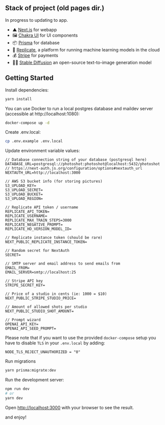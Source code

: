 ## Stack of project (old pages dir.)

In progress to updating to app.
- ▲ [Next.js](https://nextjs.org/) for webapp
- 🖼 [Chakra UI](https://chakra-ui.com/) for UI components
- 📦 [Prisma](https://www.prisma.io/) for database
- 🧠 [Replicate](https://replicate.com/), a platform for running machine learning models in the cloud
- 💰 [Stripe](https://stripe.com/) for payments
- 👩‍🎨 [Stable Diffusion](https://replicate.com/stability-ai/stable-diffusion) an open-source text-to-image generation model

## Getting Started

Install dependencies:

```bash
yarn install
```

You can use Docker to run a local postgres database and maildev server (accessible at http://localhost:1080):

```bash
docker-compose up -d
```

Create .env.local:

```bash
cp .env.example .env.local
```

Update environment variable values:

```
// Database connection string of your database (postgresql here)
DATABASE_URL=postgresql://photoshot:photoshot@localhost:5432/photoshot
// https://next-auth.js.org/configuration/options#nextauth_url
NEXTAUTH_URL=http://localhost:3000

// AWS S3 bucket info (for storing pictures)
S3_UPLOAD_KEY=
S3_UPLOAD_SECRET=
S3_UPLOAD_BUCKET=
S3_UPLOAD_REGION=

// Replicate API token / username
REPLICATE_API_TOKEN=
REPLICATE_USERNAME=
REPLICATE_MAX_TRAIN_STEPS=3000
REPLICATE_NEGATIVE_PROMPT=
REPLICATE_HD_VERSION_MODEL_ID=

// Replicate instance token (should be rare)
NEXT_PUBLIC_REPLICATE_INSTANCE_TOKEN=

// Random secret for NextAuth
SECRET=

// SMTP server and email address to send emails from
EMAIL_FROM=
EMAIL_SERVER=smtp://localhost:25

// Stripe API key
STRIPE_SECRET_KEY=

// Price of a studio in cents (ie: 1000 = $10)
NEXT_PUBLIC_STRIPE_STUDIO_PRICE=

// Amount of allowed shots per studio
NEXT_PUBLIC_STUDIO_SHOT_AMOUNT=

// Prompt wizard
OPENAI_API_KEY=
OPENAI_API_SEED_PROMPT=
```

Please note that if you want to use the provided `docker-compose` setup you have to disable `TLS` in your `.env.local` by adding:

```
NODE_TLS_REJECT_UNAUTHORIZED = "0"
```

Run migrations

```bash
yarn prisma:migrate:dev
```

Run the development server:

```bash
npm run dev
# or
yarn dev
```

Open [http://localhost:3000](http://localhost:3000) with your browser to see the result.

and enjoy!
